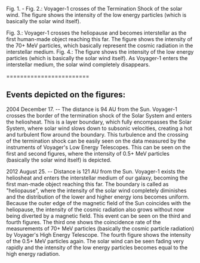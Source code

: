 Fig. 1. - Fig. 2.: Voyager-1 crosses of the Termination Shock of the solar wind. The figure shows the intensity of the low energy particles (which is basically the solar wind itself).

Fig. 3.: Voyager-1 crosses the heliopause and becomes interstellar as the first human-made object reaching this far. The figure shows the intensity of the 70+ MeV particles, which basically represent the cosmic radiation in the interstellar medium.
Fig. 4.:  The figure shows the intensity of the low energy particles (which is basically the solar wind itself). As Voyager-1 enters the interstellar medium, the solar wind completely disappears.

========================

Events depicted on the figures:
--------------------------------

2004 December 17. -- The distance is 94 AU from the Sun. Voyager-1 crosses the border of the termination shock of the Solar System and enters the heliosheat. This is a layer boundary, which fully encompasses the Solar System, where solar wind slows down to subsonic velocities, creating a hot and turbulent flow around the boundary. This turbulence and the crossing of the termination shock can be easily seen on the data measured by the instruments of Voyager's Low Energy Telescopes. This can be seen on the first and second figures, where the intensity of 0.5+ MeV particles (basically the solar wind itself) is depicted.

2012 August 25. -- Distance is 121 AU from the Sun. Voyager-1 exists the heliosheat and enters the interstellar medium of our galaxy, becoming the first man-made object reaching this far. The boundary is called as "heliopause", where the intensity of the solar wind completely diminishes and the distribution of the lower and higher energy ions becomes uniform. Because the outer edge of the magnetic field of the Sun coincides with the heliopause, the intensity of the cosmic radiation also grows without now being diverted by a magnetic field. This event can be seen on the third and fourth figures. The third one shows the coincidence rate of the measurements of 70+ MeV particles (basically the cosmic particle radiation) by Voyager's High Energy Telescope. The fourth figure shows the intensity of the 0.5+ MeV particles again. The solar wind can be seen fading very rapidly and the intensity of the low energy particles becomes equal to the high energy radiation.
